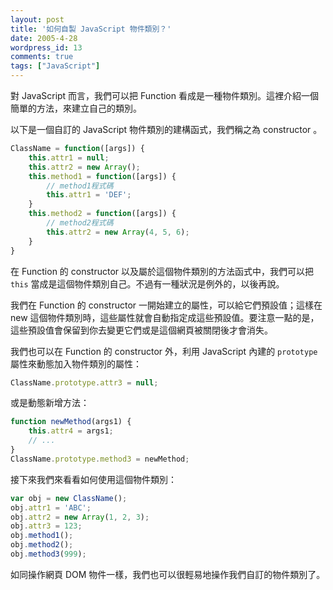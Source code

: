 ```yaml
---
layout: post
title: '如何自製 JavaScript 物件類別？'
date: 2005-4-28
wordpress_id: 13
comments: true
tags: ["JavaScript"]
---
```


對 JavaScript 而言，我們可以把 Function 看成是一種物件類別。這裡介紹一個簡單的方法，來建立自己的類別。

<!--more-->

以下是一個自訂的 JavaScript 物件類別的建構函式，我們稱之為 constructor 。


```js
ClassName = function([args]) {
    this.attr1 = null;
    this.attr2 = new Array();
    this.method1 = function([args]) {
        // method1程式碼
        this.attr1 = 'DEF';
    }
    this.method2 = function([args]) {
        // method2程式碼
        this.attr2 = new Array(4, 5, 6);
    }
}
```

在 Function 的 constructor 以及屬於這個物件類別的方法函式中，我們可以把 `this` 當成是這個物件類別自己。不過有一種狀況是例外的，以後再說。

我們在 Function 的 constructor 一開始建立的屬性，可以給它們預設值；這樣在 new 這個物件類別時，這些屬性就會自動指定成這些預設值。要注意一點的是，這些預設值會保留到你去變更它們或是這個網頁被關閉後才會消失。

我們也可以在 Function 的 constructor 外，利用 JavaScript 內建的 `prototype` 屬性來動態加入物件類別的屬性：

```js
ClassName.prototype.attr3 = null;
```

或是動態新增方法：

```js
function newMethod(args1) {
    this.attr4 = args1;
    // ...
}
ClassName.prototype.method3 = newMethod;
```

接下來我們來看看如何使用這個物件類別：

```js
var obj = new ClassName();
obj.attr1 = 'ABC';
obj.attr2 = new Array(1, 2, 3);
obj.attr3 = 123;
obj.method1();
obj.method2();
obj.method3(999);
```

如同操作網頁 DOM 物件一樣，我們也可以很輕易地操作我們自訂的物件類別了。